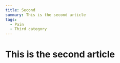 ```yaml
---
title: Second
summary: This is the second article
tags:
  - Pain
  - Third category
---
```

# This is the second article